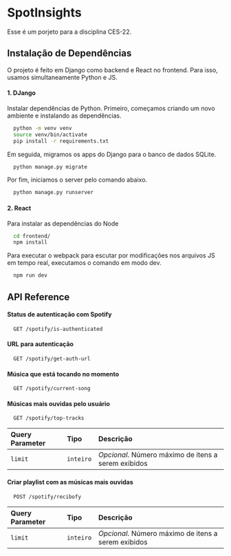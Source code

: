
# SpotInsights

Esse é um porjeto para a disciplina CES-22.



## Instalação de Dependências

O projeto é feito em Django como backend e React no frontend. Para isso, usamos
simultaneamente Python e JS.

#### 1. DJango 

Instalar dependências de Python. Primeiro, começamos criando um novo ambiente
e instalando as dependências.

```bash 
  python -m venv venv
  source venv/bin/activate
  pip install -r requirements.txt
```

Em seguida, migramos os apps do Django para o banco de dados SQLite.

```bash 
  python manage.py migrate
```

Por fim, iniciamos o server pelo comando abaixo.
```bash 
  python manage.py runserver
```

#### 2. React

Para instalar as dependências do Node
```bash 
  cd frontend/
  npm install
```

Para executar o webpack para escutar por modificações nos arquivos JS em tempo
real, executamos o comando em modo dev.
```bash 
  npm run dev
```


## API Reference

#### Status de autenticação com Spotify

```http
  GET /spotify/is-authenticated
```

#### URL para autenticação

```http
  GET /spotify/get-auth-url
```

#### Música que está tocando no momento

```http
  GET /spotify/current-song
```

#### Músicas mais ouvidas pelo usuário

```http
  GET /spotify/top-tracks
```

| Query Parameter | Tipo     | Descrição                       |
| :-------- | :------- | :-------------------------------- |
| `limit`   | `inteiro`| _Opcional_. Número máximo de itens a serem exibidos|

#### Criar playlist com as músicas mais ouvidas

```http
  POST /spotify/recibofy
```

| Query Parameter | Tipo     | Descrição                       |
| :-------- | :------- | :-------------------------------- |
| `limit`   | `inteiro`| _Opcional_. Número máximo de itens a serem exibidos|
